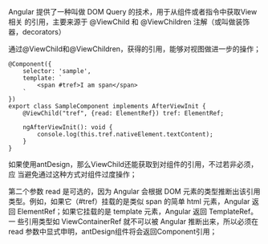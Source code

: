 Angular 提供了一种叫做 DOM Query 的技术，用于从组件或者指令中获取View相关
的引用，主要来源于 @ViewChild 和 @ViewChildren 注解（或叫做装饰器，decorators）  

通过@ViewChild和@ViewChildren，获得的引用，能够对视图做进一步的操作；
```
@Component({
    selector: 'sample',
    template: `
        <span #tref>I am span</span>
    `
})
export class SampleComponent implements AfterViewInit {
    @ViewChild("tref", {read: ElementRef}) tref: ElementRef;

    ngAfterViewInit(): void {
        console.log(this.tref.nativeElement.textContent);
    }
}
```
如果使用antDesign，那么ViewChild还能获取到对组件的引用，不过若非必须，应
当避免通过这种方式对组件过度操作；  

第二个参数 read 是可选的，因为 Angular 会根据 DOM 元素的类型推断出该引用
类型。例如，如果它（#tref）挂载的是类似 span 的简单 html 元素，Angular 返
回 ElementRef；如果它挂载的是 template 元素，Angular 返回 TemplateRef。一
些引用类型如 ViewContainerRef 就不可以被 Angular 推断出来，所以必须在 
read 参数中显式申明，antDesign组件将会返回Component引用；